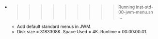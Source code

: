 * >>>>>>>>> Running inst-std-00-jwm-menu.sh ...
  * Add default standard menus in JWM.
  * Disk size = 3183308K. Space Used = 4K. Runtime = 00:00:00:01.
